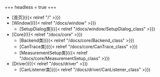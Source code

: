 +++
headless = true
+++
- [首页]({{< relref "/" >}})
- [Window]({{< relref "/docs/window" >}})
    - [SetupDialog类]({{< relref "/docs/window/SetupDialog_class" >}})
- [Core]({{< relref "/docs/core" >}})
    - [Backend类]({{< relref "/docs/core/Backend_class" >}})
    - [CanTrace类]({{< relref "/docs/core/CanTrace_class" >}})
    - [MeasurementSetup类]({{< relref "/docs/core/MeasurementSetup_class" >}})
- [Driver]({{< relref "/docs/driver" >}})
    - [CanListener类]({{< relref "/docs/driver/CanListener_class" >}})